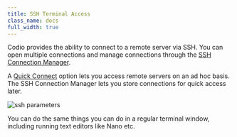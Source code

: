 ```yaml
---
title: SSH Terminal Access
class_name: docs
full_width: true
---
```


Codio provides the ability to connect to a remote server via SSH. You can open multiple connections and manage connections through the [SSH Connection Manager](/docs/ssh/ssh-manager).

A [Quick Connect](/docs/ssh/quick-connect) option lets you access remote servers on an ad hoc basis. The SSH Connection Manager lets you store connections for quick access later.

![ssh parameters](/img/docs/ssh-tab.png)

You can do the same things you can do in a regular terminal window, including running text editors like Nano etc.